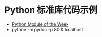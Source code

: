 Python 标准库代码示例
===================

- [Python Module of the Week](https://pymotw.com/2/index.html)
- python -m pydoc -p 80 & localhost

